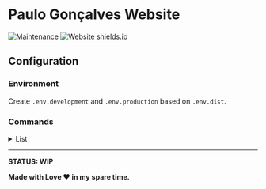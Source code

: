 # Paulo Gonçalves Website

[![Maintenance](https://img.shields.io/badge/Maintained%3F-yes-green.svg)](https://github.com/paulogoncalvs/pg-web)
[![Website shields.io](https://img.shields.io/website-up-down-green-red/http/shields.io.svg)](https://www.paulogoncalves.dev/)

## Configuration

### Environment

Create `.env.development` and `.env.production` based on `.env.dist`.

### Commands

<details>
<summary>List</summary>

| COMMAND                  | DESCRIPTION                                     |
| :----------------------- | ----------------------------------------------- |
| **BUILD**                |                                                 |
| `yarn prebuild`          | Generate sitemap                                |
| `yarn build`             | Generate dist                                   |
| **SERVER**               |                                                 |
| `yarn start:dev`         | Start **Development** server                    |
| `yarn start:prod`        | Generate dist + Start **Production** server     |
| `yarn start:prod:server` | Start Production server without dist generation |
| **TESTS**                |                                                 |
| `yarn tests:jest`        | Run Jest tests                                  |
| `yarn tests:jest:update` | Update Jest tests                               |
| `yarn tests:pw`          | Generate dist + Run Playwright tests            |
| `yarn tests:pw:update`   | Generate dist + Update Playwright tests         |
| `yarn tests:pw:run`      | Run Playwright tests without dist generation    |
| `yarn tests:pw:build`    | Build Playwright docker image                   |
| `yarn tests`             | Run all tests                                   |
| `yarn tests:update`      | Update all tests                                |
| **PRETTIFY**             |                                                 |
| `yarn prettify`          | Code formatting - Check                         |
| `yarn prettify:fix`      | Code formatting - Fix                           |
| **LINT**                 |                                                 |
| `yarn lint:ts`           | Lint TypeScript                                 |
| `yarn lint:ts:fix`       | Lint TypeScript - Fix                           |
| `yarn lint:css`          | Lint CSS                                        |
| `yarn lint:css:fix`      | Lint CSS - Fix                                  |
| `yarn lint`              | Lint All                                        |
| `yarn lint:fix`          | Lint All - Fix                                  |
| **PACKAGES**             |                                                 |
| `yarn upgrade:all`       | Upgrade all the packages                        |
| `yarn upgrade:latest`    | Upgrades packages to their latest version       |

</details>

---

**STATUS: WIP**

**Made with Love :heart: in my spare time.**
